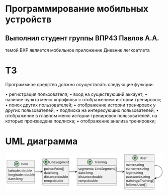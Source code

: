 # Программирование мобильных устройств
## Выполнил студент группы ВПР43 Павлов А.А.

темой ВКР является мобильное приложение Дневник легкоатлета

# ТЗ

Программное средство должно осуществлять следующие функции:

•	регистрация пользователя;
•	вход на существующий аккаунт;
•	наличие пункта меню «профиль» с отображением истории тренировок;
•	поиск других пользователей;
•	отображение истории тренировок у других пользователей;
•	подписка на интересующих пользователей;
•	отображение в главном меню истории тренировок пользователей, на которых произведена подписка;
•	отображение анализа тренировки;

# UML диаграмма

<img src="./docs/uml.svg">

